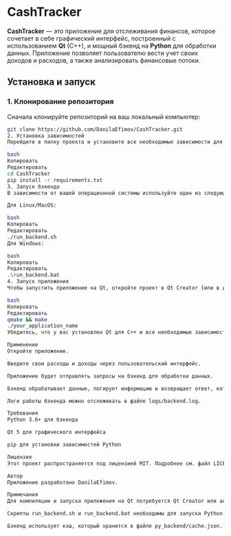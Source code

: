 # **CashTracker**

**CashTracker** — это приложение для отслеживания финансов, которое сочетает в себе графический интерфейс, построенный с использованием **Qt** (C++), и мощный бэкенд на **Python** для обработки данных. Приложение позволяет пользователю вести учет своих доходов и расходов, а также анализировать финансовые потоки.

## Установка и запуск

### 1. Клонирование репозитория

Сначала клонируйте репозиторий на ваш локальный компьютер:

```bash
git clone https://github.com/DanilaEfimov/CashTracker.git
2. Установка зависимостей
Перейдите в папку проекта и установите все необходимые зависимости для Python:

bash
Копировать
Редактировать
cd CashTracker
pip install -r requirements.txt
3. Запуск бэкенда
В зависимости от вашей операционной системы используйте один из следующих скриптов для запуска бэкенда:

Для Linux/MacOS:

bash
Копировать
Редактировать
./run_backend.sh
Для Windows:

bash
Копировать
Редактировать
.\run_backend.bat
4. Запуск приложения
Чтобы запустить приложение на Qt, откройте проект в Qt Creator (или в другой подходящей IDE), выполните команду для компиляции и запустите приложение:

bash
Копировать
Редактировать
qmake && make
./your_application_name
Убедитесь, что у вас установлен Qt для C++ и все необходимые зависимости.

Применение
Откройте приложение.

Введите свои расходы и доходы через пользовательский интерфейс.

Приложение будет отправлять запросы на бэкенд для обработки данных.

Бэкенд обрабатывает данные, логирует информацию и возвращает ответ, который используется для отображения статистики в приложении.

Логи работы бэкенда можно отслеживать в файле logs/backend.log.

Требования
Python 3.6+ для бэкенда

Qt 5 для графического интерфейса

pip для установки зависимостей Python

Лицензия
Этот проект распространяется под лицензией MIT. Подробнее см. файл LICENSE.

Автор
Приложение разработано DanilaEfimov.

Примечания
Для компиляции и запуска приложения на Qt потребуется Qt Creator или аналогичный инструмент для работы с проектами C++.

Скрипты run_backend.sh и run_backend.bat необходимы для запуска Python-бэкенда, который взаимодействует с приложением через файлы в папке buffer/.

Бэкенд использует кэш, который хранится в файле py_backend/cache.json.